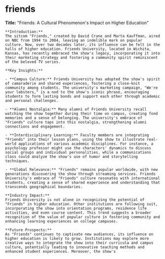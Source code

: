# friends

**Title:** "Friends: A Cultural Phenomenon's Impact on Higher Education"

    **Introduction:**
    The sitcom "Friends," created by David Crane and Marta Kauffman, aired on NBC from 1994 to 2004, leaving an indelible mark on popular culture. Now, over two decades later, its influence can be felt in the halls of higher education. Friends University, located in Wichita, Kansas, has recently embraced the show's legacy, incorporating it into their marketing strategy and fostering a community spirit reminiscent of the beloved TV series.

    **Key Insights:**

    - **Campus Culture:** Friends University has adopted the show's spirit of camaraderie and shared experiences, fostering a close-knit community among students. The university's marketing campaign, "We're your lobsters," is a nod to the show's iconic phrase, encouraging students to form lasting bonds and support each other through academic and personal challenges.

    - **Alumni Nostalgia:** Many alumni of Friends University recall watching the show together during their time on campus, creating fond memories and a sense of belonging. The university's embrace of "Friends" culture taps into this nostalgia, strengthening alumni connections and engagement.

    - **Interdisciplinary Learning:** Faculty members are integrating "Friends" into their lesson plans, using the show to illustrate real-world applications of various academic disciplines. For instance, a psychology professor might use the characters' dynamics to discuss social groups and individual personalities, while a communications class could analyze the show's use of humor and storytelling techniques.

    - **Global Relevance:** "Friends" remains popular worldwide, with new generations discovering the show through streaming services. Friends University's embrace of "Friends" culture resonates with international students, creating a sense of shared experience and understanding that transcends geographical boundaries.

    **Industry Impact:**
    Friends University is not alone in recognizing the potential of "Friends" in higher education. Other institutions are following suit, incorporating the show into orientation programs, residence life activities, and even course content. This trend suggests a broader recognition of the value of popular culture in fostering community and enhancing learning experiences on college campuses.

    **Future Prospects:**
    As "Friends" continues to captivate new audiences, its influence on higher education is likely to grow. Institutions may explore more creative ways to integrate the show into their curricula and campus culture, potentially leading to innovative teaching methods and enhanced student experiences. Moreover, the show's
